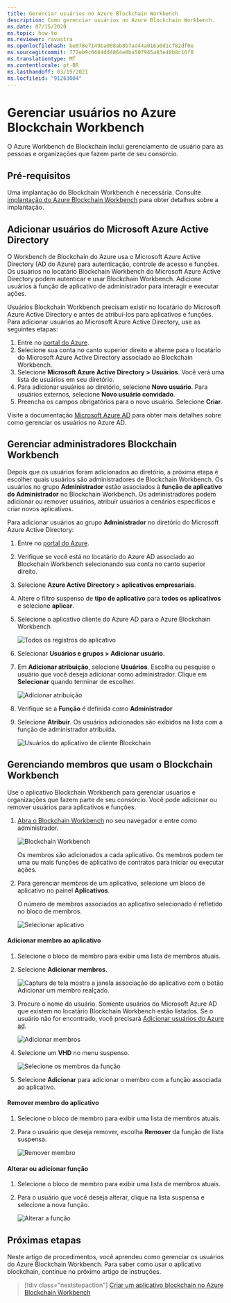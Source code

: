 ```yaml
---
title: Gerenciar usuários no Azure Blockchain Workbench
description: Como gerenciar usuários no Azure Blockchain Workbench.
ms.date: 07/15/2020
ms.topic: how-to
ms.reviewer: ravastra
ms.openlocfilehash: be078e7149ba008ab8b7ad44a016a0d1cf82df0e
ms.sourcegitcommit: 772eb9c6684dd4864e0ba507945a83e48b8c16f0
ms.translationtype: MT
ms.contentlocale: pt-BR
ms.lasthandoff: 03/19/2021
ms.locfileid: "91263004"
---
```

# <a name="manage-users-in-azure-blockchain-workbench"></a>Gerenciar usuários no Azure Blockchain Workbench

O Azure Workbench de Blockchain inclui gerenciamento de usuário para as pessoas e organizações que fazem parte de seu consórcio.

## <a name="prerequisites"></a>Pré-requisitos

Uma implantação do Blockchain Workbench é necessária. Consulte [implantação do Azure Blockchain Workbench](deploy.md) para obter detalhes sobre a implantação.

## <a name="add-azure-ad-users"></a>Adicionar usuários do Microsoft Azure Active Directory

O Workbench de Blockchain do Azure usa o Microsoft Azure Active Directory (AD do Azure) para autenticação, controle de acesso e funções. Os usuários no locatário Blockchain Workbench do Microsoft Azure Active Directory podem autenticar e usar Blockchain Workbench. Adicione usuários à função de aplicativo de administrador para interagir e executar ações.

Usuários Blockchain Workbench precisam existir no locatário do Microsoft Azure Active Directory e antes de atribuí-los para aplicativos e funções. Para adicionar usuários ao Microsoft Azure Active Directory, use as seguintes etapas:

1. Entre no [portal do Azure](https://portal.azure.com).
1. Selecione sua conta no canto superior direito e alterne para o locatário do Microsoft Azure Active Directory associado ao Blockchain Workbench.
1. Selecione **Microsoft Azure Active Directory > Usuários**. Você verá uma lista de usuários em seu diretório.
1. Para adicionar usuários ao diretório, selecione **Novo usuário**. Para usuários externos, selecione **Novo usuário convidado**.
1. Preencha os campos obrigatórios para o novo usuário. Selecione **Criar**.

Visite a documentação [Microsoft Azure AD](../../active-directory/fundamentals/add-users-azure-active-directory.md) para obter mais detalhes sobre como gerenciar os usuários no Azure AD.

## <a name="manage-blockchain-workbench-administrators"></a>Gerenciar administradores Blockchain Workbench

Depois que os usuários foram adicionados ao diretório, a próxima etapa é escolher quais usuários são administradores de Blockchain Workbench. Os usuários no grupo **Administrador** estão associados à **função de aplicativo do Administrador** no Blockchain Workbench. Os administradores podem adicionar ou remover usuários, atribuir usuários a cenários específicos e criar novos aplicativos.

Para adicionar usuários ao grupo **Administrador** no diretório do Microsoft Azure Active Directory:

1. Entre no [portal do Azure](https://portal.azure.com).
1. Verifique se você está no locatário do Azure AD associado ao Blockchain Workbench selecionando sua conta no canto superior direito.
1. Selecione **Azure Active Directory > aplicativos empresariais**.
1. Altere o filtro suspenso de **tipo de aplicativo** para **todos os aplicativos** e selecione **aplicar**.
1. Selecione o aplicativo cliente do Azure AD para o Azure Blockchain Workbench

    ![Todos os registros do aplicativo](./media/manage-users/select-blockchain-client-app.png)

1. Selecionar **Usuários e grupos > Adicionar usuário**.
1. Em **Adicionar atribuição**, selecione **Usuários**. Escolha ou pesquise o usuário que você deseja adicionar como administrador. Clique em **Selecionar** quando terminar de escolher.

    ![Adicionar atribuição](./media/manage-users/add-user-assignment.png)

1. Verifique se a **Função** é definida como **Administrador**
1. Selecione **Atribuir**. Os usuários adicionados são exibidos na lista com a função de administrador atribuída.

    ![Usuários do aplicativo de cliente Blockchain](./media/manage-users/blockchain-admin-list.png)

## <a name="managing-blockchain-workbench-members"></a>Gerenciando membros que usam o Blockchain Workbench

Use o aplicativo Blockchain Workbench para gerenciar usuários e organizações que fazem parte de seu consórcio. Você pode adicionar ou remover usuários para aplicativos e funções.

1. [Abra o Blockchain Workbench](deploy.md#blockchain-workbench-web-url) no seu navegador e entre como administrador.

    ![Blockchain Workbench](./media/manage-users/blockchain-workbench-applications.png)

    Os membros são adicionados a cada aplicativo. Os membros podem ter uma ou mais funções de aplicativo de contratos para iniciar ou executar ações.

1. Para gerenciar membros de um aplicativo, selecione um bloco de aplicativo no painel **Aplicativos**.

    O número de membros associados ao aplicativo selecionado é refletido no bloco de membros.

    ![Selecionar aplicativo](./media/manage-users/blockchain-workbench-select-application.png)


#### <a name="add-member-to-application"></a>Adicionar membro ao aplicativo

1. Selecione o bloco de membro para exibir uma lista de membros atuais.
1. Selecione **Adicionar membros**.

    ![Captura de tela mostra a janela associação do aplicativo com o botão Adicionar um membro realçado.](./media/manage-users/application-add-members.png)

1. Procure o nome do usuário.  Somente usuários do Microsoft Azure AD que existem no locatário Blockchain Workbench estão listados. Se o usuário não for encontrado, você precisará [Adicionar usuários do Azure ad](#add-azure-ad-users).

    ![Adicionar membros](./media/manage-users/find-user.png)

1. Selecione um **VHD** no menu suspenso.

    ![Selecione os membros da função](./media/manage-users/application-select-role.png)

1. Selecione **Adicionar** para adicionar o membro com a função associada ao aplicativo.

#### <a name="remove-member-from-application"></a>Remover membro do aplicativo

1. Selecione o bloco de membro para exibir uma lista de membros atuais.
1. Para o usuário que deseja remover, escolha **Remover** da função de lista suspensa.

    ![Remover membro](./media/manage-users/application-remove-member.png)

#### <a name="change-or-add-role"></a>Alterar ou adicionar função

1. Selecione o bloco de membro para exibir uma lista de membros atuais.
1. Para o usuário que você deseja alterar, clique na lista suspensa e selecione a nova função.

    ![Alterar a função](./media/manage-users/application-change-role.png)

## <a name="next-steps"></a>Próximas etapas

Neste artigo de procedimentos, você aprendeu como gerenciar os usuários do Azure Blockchain Workbench. Para saber como usar o aplicativo blockchain, continue no próximo artigo de instruções.

> [!div class="nextstepaction"]
> [Criar um aplicativo blockchain no Azure Blockchain Workbench](create-app.md)
